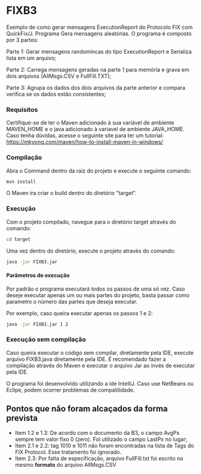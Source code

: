# FIXB3

Exemplo de como gerar mensagens ExecutionReport do Protocolo FIX com QuickFix/J.
Programa Gera mensagens aleatórias.
O programa é composto por 3 partes:

Parte 1: Gerar mensagens randomincas do tipo ExecutionReport e Serializa lista em um arquivo;

Parte 2: Carrega mensagens geradas na parte 1 para memória e grava em dois arquivos (AllMsgs.CSV e FullFill.TXT);

Parte 3: Agrupa os dados dos dois arquivos da parte anterior e compara verifica se os dados estão consistentes; 

### Requisitos
Certifique-se de ter o Maven adicionado à sua variável de ambiente MAVEN_HOME
e o java adicionado à variavel de ambiente JAVA_HOME.
Caso tenha dúvidas, acesse o seguinte site para ter um tutorial: https://mkyong.com/maven/how-to-install-maven-in-windows/


### Compilação

Abra o Command dentro da raiz do projeto e execute o seguinte comando:

```bash
mvn install
```
O Maven ira criar o build dentro do diretório  "target".

### Execução
Com o projeto compilado, navegue para o diretório target através do comando:

```bash
cd target
```

Uma vez dentro do diretório, execute o projeto através do comando:

```bash
java -jar FIXB3.jar
```

#### Parâmetros de execução
Por padrão o programa executará todos os passos de uma só vez.
Caso deseje executar apenas um ou mais partes do projeto, basta passar como parametro o número das partes que deseja executar.

Por exemplo, caso queira executar apenas os passos 1 e 2:

```bash
java -jar FIXB3.jar 1 2 
```

### Execução sem compilação
Caso queira executar o código sem compilar, diretamente pela IDE, execute arquivo FIXB3.java diretamente pela IDE.
É recomendado fazer a compilação através do Maven e executar o arquivo Jar ao invés de executar pela IDE.

O programa foi desenvolvido utilizando a ide IntelliJ. Caso use NetBeans ou Eclipe, podem ocorrer problemas de compatilidade.

## Pontos que não foram alcaçados da forma prevista
- Item 1.2 e 1.3: De acordo com o documento da B3, o campo AvgPx sempre tem valor fixo 0 (zero). Foi utilizado o campo LastPx no lugar;
- Item 2.1 e 2.2: tag 1010 e 1011 não foram encontradas na lista de Tags do FIX Protocol. Esse tratamento foi ignorado.
- Item 2.3: Por falta de especificação, arquivo FullFill.txt foi escrito no mesmo **formato** do arquivo AllMsgs.CSV 